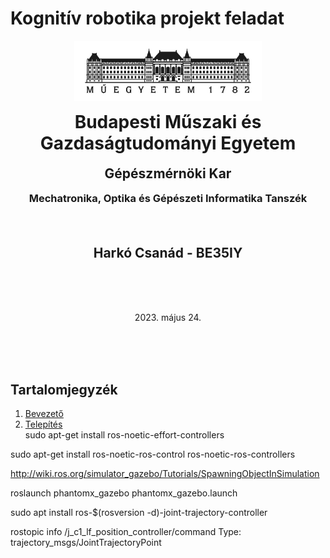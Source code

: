 # Kognitív robotika projekt feladat 
<p align = "center">
<img src = "./figures/bme_logo_kicsi.jpg" width = "300" />
</p>

<h1 align="center" style="margin-top: 0px;">Budapesti Műszaki és Gazdaságtudományi Egyetem </h1>

<h2 align="center" style="margin-top: 0px;">Gépészmérnöki Kar</h2>
<h3 align="center" style="margin-top: 0px;">Mechatronika, Optika és Gépészeti Informatika Tanszék</h3>

<br/><br/>

<h2 align="center" style="margin-top: 0px;">Harkó Csanád - BE35IY</h2>

<br/><br/><br/>

<p align = "center">2023. május 24.</p>
<br/><br/><br/>
</p>

## Tartalomjegyzék
1. [Bevezető](# )  
2. [Telepítés](# )  
sudo apt-get install ros-noetic-effort-controllers

sudo apt-get install ros-noetic-ros-control ros-noetic-ros-controllers

http://wiki.ros.org/simulator_gazebo/Tutorials/SpawningObjectInSimulation


roslaunch phantomx_gazebo phantomx_gazebo.launch

sudo apt install ros-$(rosversion -d)-joint-trajectory-controller

rostopic info /j_c1_lf_position_controller/command 
Type: trajectory_msgs/JointTrajectoryPoint

